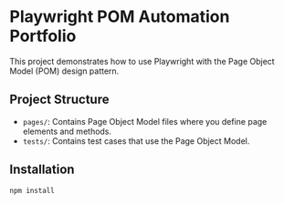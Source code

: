 # Playwright POM Automation Portfolio

This project demonstrates how to use Playwright with the Page Object Model (POM) design pattern.

## Project Structure

- `pages/`: Contains Page Object Model files where you define page elements and methods.
- `tests/`: Contains test cases that use the Page Object Model.

## Installation

```bash
npm install
